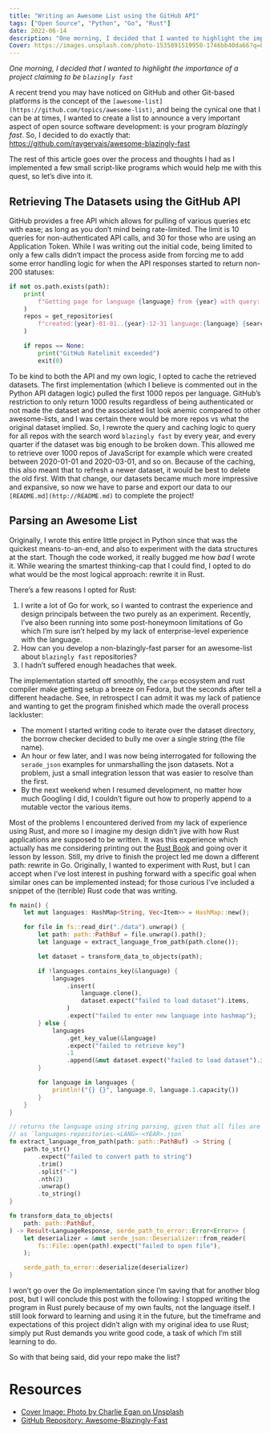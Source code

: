 ```yaml
---
title: "Writing an Awesome List using the GitHub API"
tags: ["Open Source", "Python", "Go", "Rust"]
date: 2022-06-14
description: "One morning, I decided that I wanted to highlight the importance of a project claiming to be `blazingly fast`" 
Cover: https://images.unsplash.com/photo-1535891519950-1746bb40da66?q=80&w=3870&auto=format&fit=crop
---
```


*One morning, I decided that I wanted to highlight the importance of a project claiming to be `blazingly fast`*

A recent trend you may have noticed on GitHub and other Git-based platforms is the concept of the `[awesome-list](https://github.com/topics/awesome-list)`, and being the cynical one that I can be at times, I wanted to create a list to announce a very important aspect of open source software development: is your program *blazingly fast*. So, I decided to do exactly that:  https://github.com/raygervais/awesome-blazingly-fast

The rest of this article goes over the process and thoughts I had as I implemented a few small script-like programs which would help me with this quest, so let’s dive into it. 

## Retrieving The Datasets using the GitHub API

GitHub provides a free API which allows for pulling of various queries etc with ease; as long as you don’t mind being rate-limited. The limit is 10 queries for non-authenticated API calls, and 30 for those who are using an Application Token. While I was writing out the initial code, being limited to only a few calls didn’t impact the process aside from forcing me to add some error handling logic for when the API responses started to return non-200 statuses: 

```python
if not os.path.exists(path):
	print(
		f"Getting page for language {language} from {year} with query: 'created:>={year}-01-01..{int(year)+1}-01-01 language:{language} {search_query}'"
	)
	repos = get_repositories(
		f"created:{year}-01-01..{year}-12-31 language:{language} {search_query}"
	)

	if repos == None:
		print("GitHub Ratelimit exceeded")
		exit(0)
```

To be kind to both the API and my own logic, I opted to cache the retrieved datasets. The first implementation (which I believe is commented out in the Python API datagen logic) pulled the first 1000 repos per language. GitHub’s restriction to only return 1000 results regardless of being authenticated or not made the dataset and the associated list look anemic compared to other awesome-lists, and I was certain there would be more repos vs what the original dataset implied. So, I rewrote the query and caching logic to query for all repos with the search word `blazingly fast` by every year, and every quarter if the dataset was big enough to be broken down. This allowed me to retrieve over 1000 repos of JavaScript for example which were created between 2020-01-01 and 2020-03-01, and so on. Because of the caching, this also meant that to refresh a newer dataset, it would be best to delete the old first. With that change, our datasets became much more impressive and expansive, so now we have to parse and export our data to our `[README.md](http://README.md)` to complete the project!

## Parsing an Awesome List

Originally, I wrote this entire little project in Python since that was the quickest means-to-an-end, and also to experiment with the data structures at the start. Though the code worked, it really bugged me how *bad* I wrote it. While wearing the smartest thinking-cap that I could find, I opted to do what would be the most logical approach: rewrite it in Rust.

There’s a few reasons I opted for Rust: 

1. I write a lot of Go for work, so I wanted to contrast the experience and design principals between the two purely as an experiment. Recently, I’ve also been running into some post-honeymoon limitations of Go which I’m sure isn’t helped by my lack of enterprise-level experience with the language.
2. How can you develop a non-blazingly-fast parser for an awesome-list about `blazingly fast` repositories?
3. I hadn’t suffered enough headaches that week.

The implementation started off smoothly, the `cargo` ecosystem and rust compiler make getting setup a breeze on Fedora, but the seconds after tell a different headache. See, in retrospect I can admit it was my lack of patience and wanting to get the program finished which made the overall process lackluster:

- The moment I started writing code to iterate over the dataset directory, the borrow checker decided to bully me over a single string (the file name).
- An hour or few later, and I was now being interrogated for following the `serade_json` examples for unmarshalling the json datasets. Not a problem, just a small integration lesson that was easier to resolve than the first.
- By the next weekend when I resumed development, no matter how much Googling I did, I couldn’t figure out how to properly append to a mutable vector the various items.

Most of the problems I encountered derived from my lack of experience using Rust, and more so I imagine my design didn’t jive with how Rust applications are supposed to be written. It was this experience which actually has me considering printing out the [Rust Book](https://doc.rust-lang.org/book/)  and going over it lesson by lesson. Still, my drive to finish the project led me down a different path: rewrite in Go.  Originally, I wanted to experiment with Rust, but I can accept when I’ve lost interest in pushing forward with a specific goal when similar ones can be implemented instead; for those curious I’ve included a snippet of the (terrible) Rust code that was writing.

```rust
fn main() {
    let mut languages: HashMap<String, Vec<Item>> = HashMap::new();

    for file in fs::read_dir("./data").unwrap() {
        let path: path::PathBuf = file.unwrap().path();
        let language = extract_language_from_path(path.clone());

        let dataset = transform_data_to_objects(path);

        if !languages.contains_key(&language) {
            languages
                .insert(
                    language.clone(),
                    dataset.expect("failed to load dataset").items,
                )
                .expect("failed to enter new language into hashmap");
        } else {
            languages
                .get_key_value(&language)
                .expect("failed to retrieve key")
                .1
                .append(&mut dataset.expect("failed to load dataset").items)
        }

        for language in languages {
            println!("{} {}", language.0, language.1.capacity())
        }
    }
}

// returns the language using string parsing, given that all files are formated
// as `languages-repositories-<LANG>-<YEAR>.json`
fn extract_language_from_path(path: path::PathBuf) -> String {
    path.to_str()
        .expect("failed to convert path to string")
        .trim()
        .split("-")
        .nth(2)
        .unwrap()
        .to_string()
}

fn transform_data_to_objects(
    path: path::PathBuf,
) -> Result<LanguageResponse, serde_path_to_error::Error<Error>> {
    let deserializer = &mut serde_json::Deserializer::from_reader(
        fs::File::open(path).expect("failed to open file"),
    );

    serde_path_to_error::deserialize(deserializer)
}

```

I won’t go over the Go implementation since I’m saving that for another blog post, but I will conclude this post with the following: I stopped writing the program in Rust purely because of my own faults, not the language itself. I still look forward to learning and using it in the future, but the timeframe and expectations of this project didn’t align with my original idea to use Rust; simply put Rust demands you write good code, a task of which I’m still learning to do. 

So with that being said, did your repo make the list?


# Resources

- [Cover Image: Photo by Charlie Egan on Unsplash](https://unsplash.com/photos/_GuZXst-e1c)
- [GitHub Repository: Awesome-Blazingly-Fast](https://github.com/raygervais/awesome-blazingly-fast)
